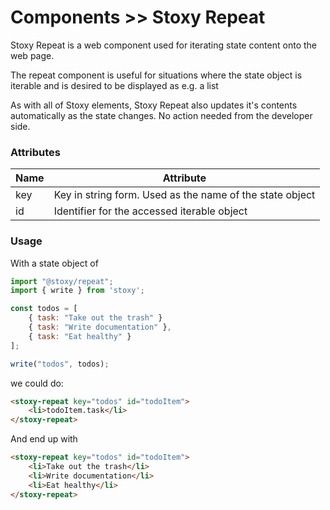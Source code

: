 # Components >> Stoxy Repeat

Stoxy Repeat is a web component used for iterating state content onto the web page.

The repeat component is useful for situations where the state object is iterable
and is desired to be displayed as e.g. a list

As with all of Stoxy elements, Stoxy Repeat also updates it's contents automatically
as the state changes. No action needed from the developer side.

### Attributes

| Name | Attribute                                                |
| ---- | -------------------------------------------------------- |
| key  | Key in string form. Used as the name of the state object |
| id   | Identifier for the accessed iterable object              |

### Usage

With a state object of

```js copy
import "@stoxy/repeat";
import { write } from 'stoxy';

const todos = [
    { task: "Take out the trash" }
    { task: "Write documentation" },
    { task: "Eat healthy" }
];

write("todos", todos);
```

we could do:

```html copy
<stoxy-repeat key="todos" id="todoItem">
    <li>todoItem.task</li>
</stoxy-repeat>
```

And end up with

```html copy
<stoxy-repeat key="todos" id="todoItem">
    <li>Take out the trash</li>
    <li>Write documentation</li>
    <li>Eat healthy</li>
</stoxy-repeat>
```
